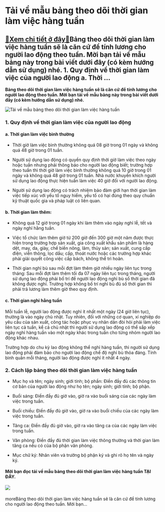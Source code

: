 Tải về mẫu bảng theo dõi thời gian làm việc hàng tuần
=====================================================

[:gift:Xem chi tiết ở đây:gift:](https://hddtvn.com/tai-ve-mau-bang-theo-doi-thoi-gian-lam-viec-hang-tuan/)Bảng theo dõi thời gian làm việc hàng tuần sẽ là căn cứ để tính lương cho người lao động theo tuần. Mời bạn tải về mẫu bảng này trong bài viết dưới đây (có kèm hướng dẫn sử dụng) nhé. 1. Quy định về thời gian làm việc của người lao động a. Thời …
------------------------------------------------------------------------------------------------------------------------------------------------------------------------------------------------------------------------------------------------------

**Bảng theo dõi thời gian làm việc hàng tuần sẽ là căn cứ để tính lương cho người lao động theo tuần. Mời bạn tải về** **mẫu bảng này trong bài viết dưới đây (có kèm hướng dẫn sử dụng) nhé.**



![Tải về mẫu bảng theo dõi thời gian làm việc hàng tuần](https://hddtvn.com/wp-content/uploads/2021/02/businessman-holding-pencil-big-complete-checklist-with-tick-marks_1150-35019.jpg "Tải về mẫu bảng theo dõi thời gian làm việc hàng tuần")


### 1. Quy định về thời gian làm việc của người lao động


#### a. Thời gian làm việc bình thường




* Thời giờ làm việc bình thường không quá 08 giờ trong 01 ngày và không quá 48 giờ trong 01 tuần.

* Người sử dụng lao động có quyền quy định thời giờ làm việc theo ngày hoặc tuần nhưng phải thông báo cho người lao động biết; trường hợp theo tuần thì thời giờ làm việc bình thường không quá 10 giờ trong 01 ngày và không quá 48 giờ trong 01 tuần. Nhà nước khuyến khích người sử dụng lao động thực hiện tuần làm việc 40 giờ đối với người lao động.

* Người sử dụng lao động có trách nhiệm bảo đảm giới hạn thời gian làm việc tiếp xúc với yếu tố nguy hiểm, yếu tố có hại đúng theo quy chuẩn kỹ thuật quốc gia và pháp luật có liên quan.



#### b. Thời gian làm thêm:




* Không quá 12 giờ trong 01 ngày khi làm thêm vào ngày nghỉ lễ, tết và ngày nghỉ hằng tuần.

* Việc tổ chức làm thêm giờ từ 200 giờ đến 300 giờ một năm được thực hiện trong trường hợp sản xuất, gia công xuất khẩu sản phẩm là hàng dệt, may, da, giày, chế biến nông, lâm, thủy sản; sản xuất, cung cấp điện, viễn thông, lọc dầu; cấp, thoát nước hoặc các trường hợp khác phải giải quyết công việc cấp bách, không thể trì hoãn.

* Thời gian nghỉ bù sau mỗi đợt làm thêm giờ nhiều ngày liên tục trong tháng: Sau mỗi đợt làm thêm tối đa 07 ngày liên tục trong tháng, người sử dụng lao động phải bố trí để người lao động nghỉ bù số thời gian đã không được nghỉ. Trường hợp không bố trí nghỉ bù đủ số thời gian thì phải trả lương làm thêm giờ theo quy định.



#### c. Thời gian nghỉ hằng tuần


Mỗi tuần lễ, người lao động được nghỉ ít nhất một ngày (24 giờ liên tục), thường là vào ngày chủ nhật. Tuy nhiên, đối với những cơ quan, xí nghiệp do yêu cầu của sản xuất, công tác hoặc phục vụ nhân dân đòi hỏi phải làm việc liên tục cả tuần, kể cả chủ nhật thì người sử dụng lao động có thể sắp xếp ngày nghỉ hàng tuần vào một ngày khác trong tuần cho từng nhóm người lao động khác nhau.


Trường hợp do chu kỳ lao động không thể nghỉ hàng tuần, thì người sử dụng lao động phải đảm bảo cho người lao động chế độ nghỉ bù thỏa đáng. Tính bình quân mỗi tháng, người lao động được nghỉ ít nhất 4 ngày.


### 2. Cách lập bảng theo dõi thời gian làm việc hàng tuần




* Mục họ và tên; ngày sinh; giới tính; bộ phần: Điền đầy đủ các thông tin cơ bản của người lao động như họ tên; ngày sinh; giới tính; bộ phận.

* Buổi sáng: Điền đầy đủ giờ vào, giờ ra vào buổi sáng của các ngày làm việc trong tuần.

* Buổi chiều: Điền đầy đủ giờ vào, giờ ra vào buổi chiều của các ngày làm việc trong tuần.

* Tăng ca: Điền đầy đủ giờ vào, giờ ra vào tăng ca của các ngày làm việc trong tuần.

* Văn phòng: Điền đầy đủ thời gian làm việc thông thường và thời gian làm tăng ca nếu có của bộ phận văn phòng.

* Mục chữ ký: Nhân viên và trưởng bộ phận ký và ghi rõ họ tên và ngày ký.



#### **Mời bạn đọc tải về mẫu bảng theo dõi thời gian làm việc hàng tuần** **TẠI ĐÂY**.


![](https://hddtvn.com/wp-content/uploads/2021/02/96-1.png)


#### 





moreBảng theo dõi thời gian làm việc hàng tuần sẽ là căn cứ để tính lương cho người lao động theo tuần. Mời bạn…

